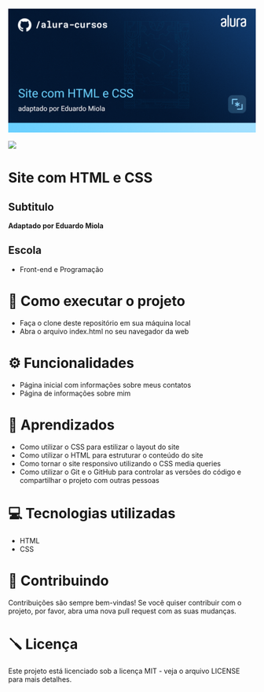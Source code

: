 
![Descricao da sua imagem](https://github.com/EduardoMiola/Primeiro-Site/blob/main/assets/Front-end-Site%20com%20HTML%20e%20CSS.png)

![](https://img.shields.io/github/license/EduardoMiola/Primeiro-Site?style=plastic)

# Site com HTML e CSS

## Subtitulo

__Adaptado por Eduardo Miola__

## Escola

* Front-end e Programação

# 🚀 Como executar o projeto

   - Faça o clone deste repositório em sua máquina local
   - Abra o arquivo index.html no seu navegador da web

# ⚙️ Funcionalidades

   * Página inicial com informações sobre meus contatos
   * Página de informações sobre mim

# 📖 Aprendizados

   * Como utilizar o CSS para estilizar o layout do site
   * Como utilizar o HTML para estruturar o conteúdo do site
   * Como tornar o site responsivo utilizando o CSS media queries
   * Como utilizar o Git e o GitHub para controlar as versões do código e compartilhar o projeto com outras pessoas

# 💻 Tecnologias utilizadas

   * HTML
   * CSS

# 💪 Contribuindo

Contribuições são sempre bem-vindas! Se você quiser contribuir com o projeto, por favor, abra uma nova pull request com as suas mudanças.

# 🪛 Licença

Este projeto está licenciado sob a licença MIT - veja o arquivo LICENSE para mais detalhes.
